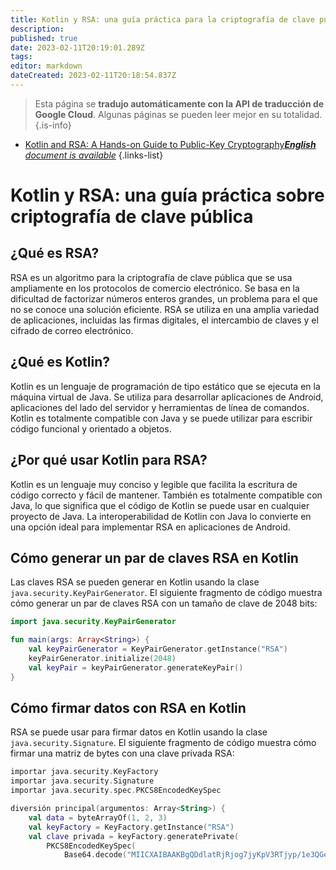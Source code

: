 ```yaml
---
title: Kotlin y RSA: una guía práctica para la criptografía de clave pública
description: 
published: true
date: 2023-02-11T20:19:01.289Z
tags: 
editor: markdown
dateCreated: 2023-02-11T20:18:54.837Z
---
```


> Esta página se **tradujo automáticamente con la API de traducción de Google Cloud**.
Algunas páginas se pueden leer mejor en su totalidad.{.is-info}



- [Kotlin and RSA: A Hands-on Guide to Public-Key Cryptography***English** document is available*](/en/Knowledge-base/Kotlin/kotlin-and-rsa-a-hands-on-guide-to-public-key-cryptography)
{.links-list}


# Kotlin y RSA: una guía práctica sobre criptografía de clave pública

## ¿Qué es RSA?

RSA es un algoritmo para la criptografía de clave pública que se usa ampliamente en los protocolos de comercio electrónico. Se basa en la dificultad de factorizar números enteros grandes, un problema para el que no se conoce una solución eficiente. RSA se utiliza en una amplia variedad de aplicaciones, incluidas las firmas digitales, el intercambio de claves y el cifrado de correo electrónico.

## ¿Qué es Kotlin?

Kotlin es un lenguaje de programación de tipo estático que se ejecuta en la máquina virtual de Java. Se utiliza para desarrollar aplicaciones de Android, aplicaciones del lado del servidor y herramientas de línea de comandos. Kotlin es totalmente compatible con Java y se puede utilizar para escribir código funcional y orientado a objetos.

## ¿Por qué usar Kotlin para RSA?

Kotlin es un lenguaje muy conciso y legible que facilita la escritura de código correcto y fácil de mantener. También es totalmente compatible con Java, lo que significa que el código de Kotlin se puede usar en cualquier proyecto de Java. La interoperabilidad de Kotlin con Java lo convierte en una opción ideal para implementar RSA en aplicaciones de Android.

## Cómo generar un par de claves RSA en Kotlin

Las claves RSA se pueden generar en Kotlin usando la clase `java.security.KeyPairGenerator`. El siguiente fragmento de código muestra cómo generar un par de claves RSA con un tamaño de clave de 2048 bits:

```kotlin
import java.security.KeyPairGenerator

fun main(args: Array<String>) {
    val keyPairGenerator = KeyPairGenerator.getInstance("RSA")
    keyPairGenerator.initialize(2048)
    val keyPair = keyPairGenerator.generateKeyPair()
}
```

## Cómo firmar datos con RSA en Kotlin

RSA se puede usar para firmar datos en Kotlin usando la clase `java.security.Signature`. El siguiente fragmento de código muestra cómo firmar una matriz de bytes con una clave privada RSA:

```kotlin
importar java.security.KeyFactory
importar java.security.Signature
importar java.security.spec.PKCS8EncodedKeySpec

diversión principal(argumentos: Array<String>) {
    val data = byteArrayOf(1, 2, 3)
    val keyFactory = KeyFactory.getInstance("RSA")
    val clave privada = keyFactory.generatePrivate(
        PKCS8EncodedKeySpec(
            Base64.decode("MIICXAIBAAKBgQDdlatRjRjog7jyKpV3RTjyp/1e3QGeRji6aivW1CpikpX9XZ2ypoYW/PQvl0w8FLhYVZK7eLjA1ZT5ZK2M/PX/qTcFKs7ic+Fgq4Rq+rCK+Oj4n2h4RgBhXQ5/RBZx6ryaohT378+X+o8h6EQzNxeqrZD7HzlZYWYl/6nCZ6KLwIDAQABAoGAD+onAtVye4ic7VR7V50DF9bOnwRwNXrARcDhq9LWNRrRGElESYYTQ6EbatXS3MCyjjX2eMhu/aF5YhXBwkppwxg+EOmXeh+MzL7ZhqOJnTPqvJL4fyqEAwVCwQWq/
